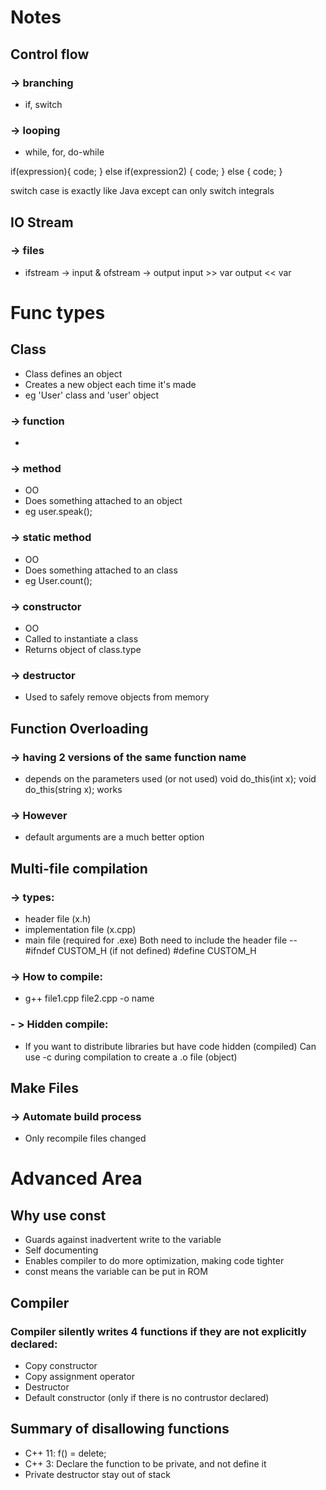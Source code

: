 # Notes

## Control flow
### -> branching
- if, switch
### -> looping
- while, for, do-while

if(expression){
    code;
} 
else if(expression2)
{
    code;
}
else
{
    code;
}

switch case is exactly like Java except can only switch integrals


## IO Stream
### -> files
- ifstream -> input & ofstream -> output
input >> var
output << var

# Func types


## Class
- Class defines an object
- Creates a new object each time it's made
- eg 'User' class and 'user' object
### -> function
- 
### -> method
- OO
- Does something attached to an object
- eg user.speak();
### -> static method
- OO
- Does something attached to an class
- eg User.count();
### -> constructor
- OO
- Called to instantiate a class
- Returns object of class.type

### -> destructor
- Used to safely remove objects from memory


## Function Overloading
### -> having 2 versions of the same function name
- depends on the parameters used (or not used)
void do_this(int x);
void do_this(string x);
works
### -> However 
- default arguments are a much better option


## Multi-file compilation
### -> types:
- header file (x.h)
- implementation file (x.cpp)
- main file (required for .exe)
Both need to include the header file
--
#ifndef CUSTOM_H (if not defined)
#define CUSTOM_H

### -> How to compile:
- g++ file1.cpp file2.cpp -o name
### - > Hidden compile:
- If you want to distribute libraries but have code hidden (compiled)
Can use -c during compilation to create a .o file (object)

## Make Files
### -> Automate build process
- Only recompile files changed

# Advanced Area
## Why use const
- Guards against inadvertent write to the variable
- Self documenting
- Enables compiler to do more optimization, making code tighter
- const means the variable can be put in ROM

## Compiler
### Compiler silently writes 4 functions if they are not explicitly declared:
- Copy constructor
- Copy assignment operator
- Destructor
- Default constructor (only if there is no contrustor declared)

## Summary of disallowing functions
- C++ 11: f() = delete;
- C++ 3: Declare the function to be private, and not define it
- Private destructor stay out of stack








